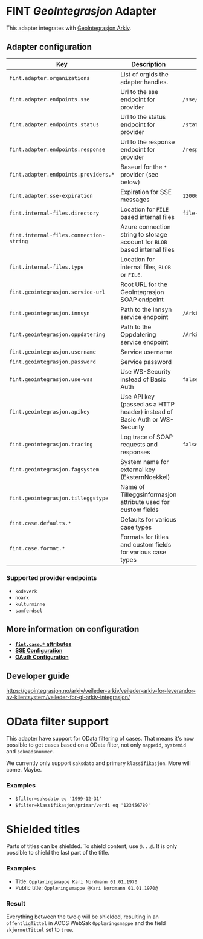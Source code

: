 # FINT _GeoIntegrasjon_ Adapter

This adapter integrates with [GeoIntegrasjon Arkiv](https://geointegrasjon.no/arkiv/).

## Adapter configuration

| Key                                     | Description                                                                | Default                                                |
|-----------------------------------------|----------------------------------------------------------------------------|--------------------------------------------------------|
| `fint.adapter.organizations`            | List of orgIds the adapter handles.                                        |                                                        |
| `fint.adapter.endpoints.sse`            | Url to the sse endpoint for provider                                       | `/sse/%s`                                              |
| `fint.adapter.endpoints.status`         | Url to the status endpoint for provider                                    | `/status`                                              |
| `fint.adapter.endpoints.response`       | Url to the response endpoint for provider                                  | `/response`                                            |
| `fint.adapter.endpoints.providers.*`    | Baseurl for the `*` provider (see below)                                   |                                                        |
| `fint.adapter.sse-expiration`           | Expiration for SSE messages                                                | `1200000`                                              |                                                        
| `fint.internal-files.directory`         | Location for `FILE` based internal files                                   | `file-cache`                                           |                                                        
| `fint.internal-files.connection-string` | Azure connection string to storage account for `BLOB` based internal files |                                                        |
| `fint.internal-files.type`              | Location for internal files, `BLOB` or `FILE`.                             |                                                        |
| `fint.geointegrasjon.service-url`       | Root URL for the GeoIntegrasjon SOAP endpoint                              |                                                        |
| `fint.geointegrasjon.innsyn`            | Path to the Innsyn service endpoint                                        | `/ArkivInnsynService.svc/ArkivInnsynService`           |
| `fint.geointegrasjon.oppdatering`       | Path to the Oppdatering service endpoint                                   | `/ArkivOppdateringService.svc/ArkivOppdateringService` |
| `fint.geointegrasjon.username`          | Service username                                                           |                                                        |
| `fint.geointegrasjon.password`          | Service password                                                           |                                                        |
| `fint.geointegrasjon.use-wss`           | Use WS-Security instead of Basic Auth                                      | `false`                                                |
| `fint.geointegrasjon.apikey`            | Use API key (passed as a HTTP header) instead of Basic Auth or WS-Security |                                                        |
| `fint.geointegrasjon.tracing`           | Log trace of SOAP requests and responses                                   | `false`                                                |
| `fint.geointegrasjon.fagsystem`         | System name for external key (EksternNoekkel)                              |                                                        |
| `fint.geointegrasjon.tilleggstype`      | Name of Tilleggsinformasjon attribute used for custom fields               |                                                        |
| `fint.case.defaults.*`                  | Defaults for various case types                                            |                                                        |
| `fint.case.format.*`                    | Formats for titles and custom fields for various case types                |                                                        |

### Supported provider endpoints

- `kodeverk`
- `noark`
- `kulturminne`
- `samferdsel`

## More information on configuration

- **[`fint.case.*` attributes](https://github.com/FINTLabs/fint-arkiv-case-defaults#fint-arkiv-case-defaults)**
- **[SSE Configuration](https://github.com/FINTLabs/fint-sse#sse-configuration)**
- **[OAuth Configuration](https://github.com/FINTLabs/fint-sse#oauth-configuration)** 

## Developer guide

https://geointegrasjon.no/arkiv/veileder-arkiv/veileder-arkiv-for-leverandor-av-klientsystem/veileder-for-gi-arkiv-integrasjon/

# OData filter support

This adapter have support for OData filtering of cases. That means it's now possible to
get cases based on a OData filter, not only `mappeid`, `systemid` and `soknadsnummer`.

We currently only support `saksdato` and primary `klassifikasjon`. More will come. Maybe.

### Examples
- `$filter=saksdato eq '1999-12-31'`
- `$filter=klassifikasjon/primar/verdi eq '123456789'`

# Shielded titles

Parts of titles can be shielded. To shield content, use `@...@`. It is only possible to shield the last part of the title.

### Examples

* Title: `Opplæringsmappe Kari Nordmann 01.01.1970`
* Public title: `Opplæringsmappe @Kari Nordmann 01.01.1970@`

### Result

Everything between the two `@` will be shielded, resulting in an `offentligTittel` in ACOS WebSak `Opplæringsmappe` and
the field `skjermetTittel` set to `true`.